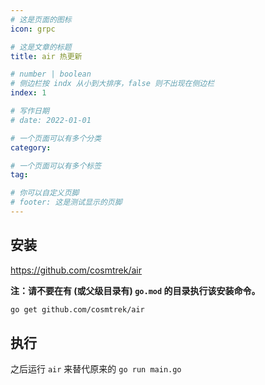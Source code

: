 ```yaml
---
# 这是页面的图标
icon: grpc

# 这是文章的标题
title: air 热更新

# number | boolean
# 侧边栏按 indx 从小到大排序，false 则不出现在侧边栏
index: 1

# 写作日期
# date: 2022-01-01

# 一个页面可以有多个分类
category: 

# 一个页面可以有多个标签
tag: 

# 你可以自定义页脚
# footer: 这是测试显示的页脚
---
```




## 安装

https://github.com/cosmtrek/air

**注：请不要在有 (或父级目录有) `go.mod` 的目录执行该安装命令。**

```sh
go get github.com/cosmtrek/air
```



## 执行

之后运行 `air` 来替代原来的 `go run main.go`

